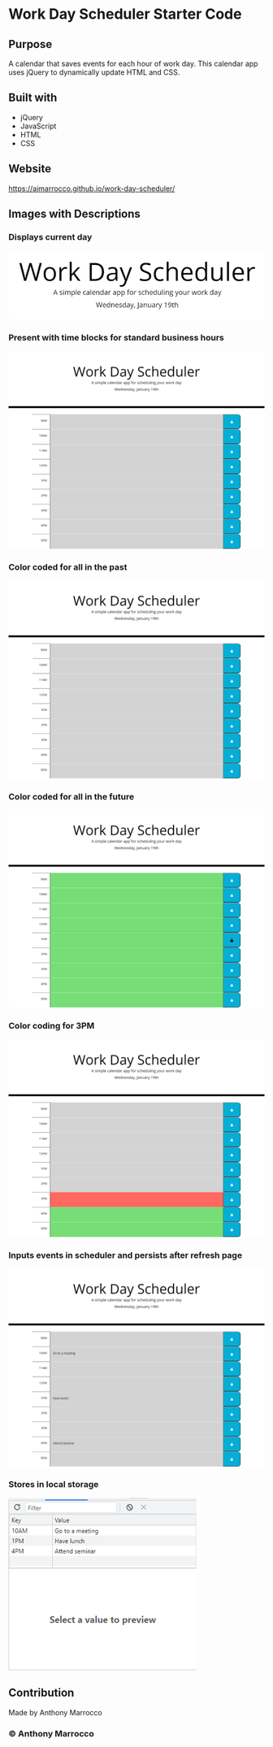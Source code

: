 # Work Day Scheduler Starter Code

## Purpose
A  calendar that saves events for each hour of work day. This calendar app uses jQuery to dynamically update HTML and CSS.

## Built with 
* jQuery
* JavaScript
* HTML
* CSS

## Website
https://ajmarrocco.github.io/work-day-scheduler/

## Images with Descriptions

### Displays current day

![day](./assets/images/day.png) 

### Present with time blocks for standard business hours

![time-blocks](./assets/images/timeblocks.png)

### Color coded for all in the past

![past](./assets/images/past.png)

### Color coded for all in the future

![future](./assets/images/future.png)

### Color coding for 3PM

![3](./assets/images/3.png)

### Inputs events in scheduler and persists after refresh page

![events-in-schedule](./assets/images/eventsInSchedule.png)

### Stores in local storage

![local-storage](./assets/images/localstorage.png)

## Contribution
Made by Anthony Marrocco

### &copy; Anthony Marrocco